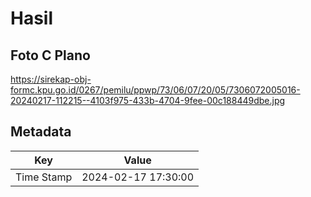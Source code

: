 # Hasil

## Foto C Plano

https://sirekap-obj-formc.kpu.go.id/0267/pemilu/ppwp/73/06/07/20/05/7306072005016-20240217-112215--4103f975-433b-4704-9fee-00c188449dbe.jpg


## Metadata

| Key        | Value               |
| ---------- | ------------------- |
| Time Stamp | 2024-02-17 17:30:00 |



